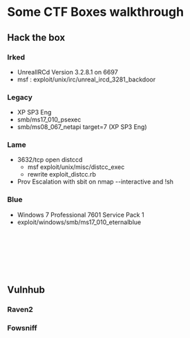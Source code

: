 # Some CTF Boxes walkthrough



## Hack the box

### Irked
- UnrealIRCd Version 3.2.8.1 on 6697
- msf : exploit/unix/irc/unreal_ircd_3281_backdoor


### Legacy
- XP SP3 Eng
- smb/ms17_010_psexec
- smb/ms08_067_netapi target=7 (XP SP3 Eng)

### Lame 
- 3632/tcp open  distccd 
  - msf exploit/unix/misc/distcc_exec 
  - rewrite exploit_distcc.rb 
- Prov Escalation with sbit on nmap --interactive and  !sh

### Blue
- Windows 7 Professional 7601 Service Pack 1
- exploit/windows/smb/ms17_010_eternalblue


<br><br>
================================================
## Vulnhub

### Raven2


### Fowsniff



<br><br>